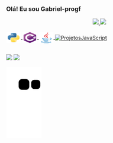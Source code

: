 ### Olá! Eu sou Gabriel-progf

<div align="center">
  <a href="https://github.com/Gabriel-progf">
  <img height="180em" src="https://github-readme-stats.vercel.app/api?username=Gabriel-progf&show_icons=true&theme=radical&include_all_commits=true&count_private=true"/>
   <img height="180em" src="https://github-readme-stats.vercel.app/api/top-langs/?username=Gabriel-progf&layout=compact&langs_count=7&theme=radical"/>
</div>
 
</div>
  <div style="display: inline_block"><br>
  <img align="center" alt="ProjetosPython" height="30" width="40" src="https://raw.githubusercontent.com/devicons/devicon/master/icons/python/python-original.svg">
  <img align="center" alt="ProjetosC#" height="30" width="40" src="https://raw.githubusercontent.com/devicons/devicon/master/icons/csharp/csharp-original.svg"> 
  <img align="center" alt="ProjetosJava" height="30" width="40" src="https://raw.githubusercontent.com/devicons/devicon/master/icons/java/java-original.svg">
  <img align="center" alt="ProjetosJavaScript" height="30" width="40" src="https://raw.githubusercontent.com/devicons/devicon/master/icons/javascript/javascript.svg">
</div>

##

<div> 
  <a href="https://www.instagram.com/gabriel_olmacedo" target="_blank"><img src="https://img.shields.io/badge/-Instagram-%23E4405F?style=for-the-badge&logo=instagram&logoColor=white" target="_blank"></a>
  <a href="https://www.linkedin.com/in/gabriel-macedo-94790b20b/" target="_blank"><img src="https://img.shields.io/badge/-LinkedIn-%230077B5?style=for-the-badge&logo=linkedin&logoColor=white" target="_blank"></a> 
 
  ![Snake animation](https://github.com/Gabriel-progf/Gabriel-progf/blob/output/github-contribution-grid-snake.svg)
 
</div>
